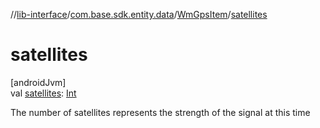 //[lib-interface](../../../index.md)/[com.base.sdk.entity.data](../index.md)/[WmGpsItem](index.md)/[satellites](satellites.md)

# satellites

[androidJvm]\
val [satellites](satellites.md): [Int](https://kotlinlang.org/api/latest/jvm/stdlib/kotlin/-int/index.html)

The number of satellites represents the strength of the signal at this time
